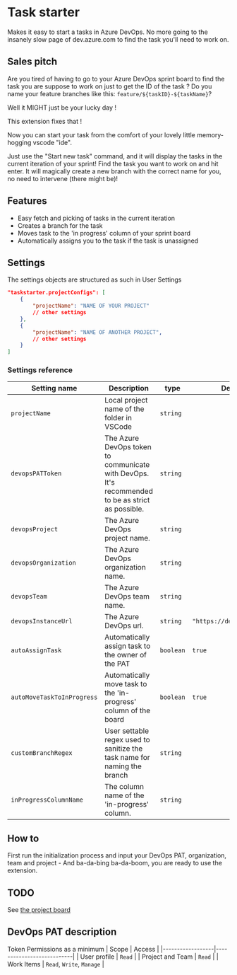 # Task starter

Makes it easy to start a tasks in Azure DevOps. 
No more going to the insanely slow page of dev.azure.com to find the task you'll need to work on.
## Sales pitch 
Are you tired of having to go to your Azure DevOps sprint board to find the task you are suppose to work on just to get the ID of the task ?
Do you name your feature branches like this: `feature/${taskID}-${taskName}`? 

Well it MIGHT just be your lucky day !

This extension fixes that !

Now you can start your task from the comfort of your lovely little memory-hogging vscode "ide". 

Just use the "Start new task" command, and it will display the tasks in the current iteration of your sprint!
Find the task you want to work on and hit enter.
It will magically create a new branch with the correct name for you, no need to intervene (there might be)!


## Features

- Easy fetch and picking of tasks in the current iteration
- Creates a branch for the task
- Moves task to the 'in progress' column of your sprint board
- Automatically assigns you to the task if the task is unassigned

## Settings

The settings objects are structured as such in User Settings

```json
"taskstarter.projectConfigs": [
	{
		"projectName": "NAME OF YOUR PROJECT"
		// other settings
	},
	{
		"projectName": "NAME OF ANOTHER PROJECT",
		// other settings
	}
]
```

### Settings reference

| Setting name               | Description                                                                                      | type      | Default                   | Required |  
| -------------------------- | ------------------------------------------------------------------------------------------------ | --------- | ------------------------- | -------- |  
| `projectName`              | Local project name of the folder in VSCode                                                       | `string`  |                           | `true`   |
| `devopsPATToken`           | The Azure DevOps token to communicate with DevOps. It's recommended to be as strict as possible. | `string`  |                           | `true`   |
| `devopsProject`            | The Azure DevOps project name.                                                                   | `string`  |                           | `true`   |
| `devopsOrganization`       | The Azure DevOps organization name.                                                              | `string`  |                           | `true`   |
| `devopsTeam`               | The Azure DevOps team name.                                                                      | `string`  |                           | `true`   |
| `devopsInstanceUrl`        | The Azure DevOps url.                                                                            | `string`  | `"https://dev.azure.com"` |          |
| `autoAssignTask`           | Automatically assign task to the owner of the PAT                                                | `boolean` | `true`                    |          |
| `autoMoveTaskToInProgress` | Automatically move task to the 'in-progress' column of the board                                 | `boolean` | `true`                    |          |
| `customBranchRegex`        | User settable regex used to sanitize the task name for naming the branch                         | `string`  |                           |          |
| `inProgressColumnName`     | The column name of the 'in-progress' column.                                                     | `string`  |                           |          |




## How to

First run the initialization process and input your DevOps PAT, organization, team and project - And ba-da-bing ba-da-boom, you are ready to use the extension.
## TODO
See [the project board](https://github.com/users/TheSinding/projects/3)

## DevOps PAT description

Token Permissions as a minimum
| Scope            | Access                    |
|------------------|---------------------------|
| User profile     | `Read`                    |
| Project and Team | `Read`                    |
| Work Items       | `Read`, `Write`, `Manage` |
